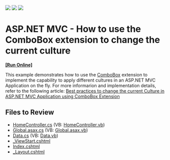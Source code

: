 <!-- default badges list -->
![](https://img.shields.io/endpoint?url=https://codecentral.devexpress.com/api/v1/VersionRange/128566207/14.1.3%2B)
[![](https://img.shields.io/badge/Open_in_DevExpress_Support_Center-FF7200?style=flat-square&logo=DevExpress&logoColor=white)](https://supportcenter.devexpress.com/ticket/details/T108173)
[![](https://img.shields.io/badge/📖_How_to_use_DevExpress_Examples-e9f6fc?style=flat-square)](https://docs.devexpress.com/GeneralInformation/403183)
<!-- default badges end -->

# ASP.NET MVC - How to use the ComboBox extension to change the current culture
<!-- run online -->
**[[Run Online]](https://codecentral.devexpress.com/t108173/)**
<!-- run online end -->

This example demonstrates how to use the [ComboBox](https://docs.devexpress.com/AspNetMvc/8984/components/data-editors-extensions/combobox) extension to implement the capability to apply different cultures in an ASP.NET MVC Application on the fly. For more informarion and implementation details, refer to the following article: [Best practices to change the current Culture in ASP.NET MVC Application using ComboBox Extension](https://supportcenter.devexpress.com/ticket/details/t108044/best-practices-to-change-the-current-culture-in-asp-net-mvc-application-using-combobox)


## Files to Review

* [HomeController.cs](./CS/Localization/Controllers/HomeController.cs) (VB: [HomeController.vb](./VB/Localization/Controllers/HomeController.vb))
* [Global.asax.cs](./CS/Localization/Global.asax.cs) (VB: [Global.asax.vb](./VB/Localization/Global.asax.vb))
* [Data.cs](./CS/Localization/Models/Data.cs) (VB: [Data.vb](./VB/Localization/Models/Data.vb))
* [_ViewStart.cshtml](./CS/Localization/Views/_ViewStart.cshtml)
* [Index.cshtml](./CS/Localization/Views/Home/Index.cshtml)
* [_Layout.cshtml](./CS/Localization/Views/Shared/_Layout.cshtml)

